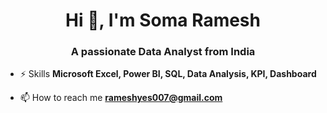 
<h1 align="center">Hi 👋, I'm Soma Ramesh</h1>

<h3 align="center">A passionate Data Analyst from India</h3>

- ⚡ Skills **Microsoft Excel, Power BI, SQL, Data Analysis, KPI, Dashboard** 

- 📫 How to reach me **rameshyes007@gmail.com**

